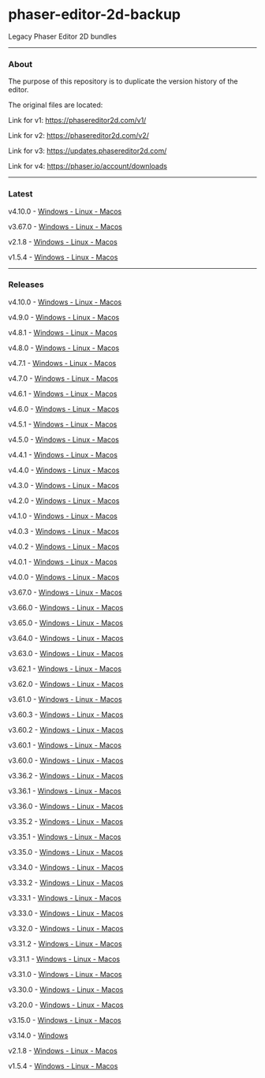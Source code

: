# phaser-editor-2d-backup
Legacy Phaser Editor 2D bundles

---

### About

The purpose of this repository is to duplicate the version history of the editor.

The original files are located:

Link for v1: https://phasereditor2d.com/v1/

Link for v2: https://phasereditor2d.com/v2/

Link for v3: https://updates.phasereditor2d.com/

Link for v4: https://phaser.io/account/downloads

---

### Latest

v4.10.0 - [Windows - Linux - Macos](https://github.com/Ariorh1337/phaser-editor-2d-backup/releases/tag/v4.10.0)

v3.67.0 - [Windows - Linux - Macos](https://github.com/Ariorh1337/phaser-editor-2d-backup/releases/tag/v3.67.0)

v2.1.8  - [Windows - Linux - Macos](https://github.com/Ariorh1337/phaser-editor-2d-backup/releases/tag/v2.1.8)

v1.5.4  - [Windows - Linux - Macos](https://github.com/Ariorh1337/phaser-editor-2d-backup/releases/tag/v1.5.4)

---

### Releases

v4.10.0 - [Windows - Linux - Macos](https://github.com/Ariorh1337/phaser-editor-2d-backup/releases/tag/v4.10.0)

v4.9.0 - [Windows - Linux - Macos](https://github.com/Ariorh1337/phaser-editor-2d-backup/releases/tag/v4.9.0)

v4.8.1 - [Windows - Linux - Macos](https://github.com/Ariorh1337/phaser-editor-2d-backup/releases/tag/v4.8.1)

v4.8.0 - [Windows - Linux - Macos](https://github.com/Ariorh1337/phaser-editor-2d-backup/releases/tag/v4.8.0)

v4.7.1 - [Windows - Linux - Macos](https://github.com/Ariorh1337/phaser-editor-2d-backup/releases/tag/v4.7.1)

v4.7.0 - [Windows - Linux - Macos](https://github.com/Ariorh1337/phaser-editor-2d-backup/releases/tag/v4.7.0)

v4.6.1 - [Windows - Linux - Macos](https://github.com/Ariorh1337/phaser-editor-2d-backup/releases/tag/v4.6.1)

v4.6.0 - [Windows - Linux - Macos](https://github.com/Ariorh1337/phaser-editor-2d-backup/releases/tag/v4.6.0)

v4.5.1 - [Windows - Linux - Macos](https://github.com/Ariorh1337/phaser-editor-2d-backup/releases/tag/v4.5.1)

v4.5.0 - [Windows - Linux - Macos](https://github.com/Ariorh1337/phaser-editor-2d-backup/releases/tag/v4.5.0)

v4.4.1 - [Windows - Linux - Macos](https://github.com/Ariorh1337/phaser-editor-2d-backup/releases/tag/v4.4.1)

v4.4.0 - [Windows - Linux - Macos](https://github.com/Ariorh1337/phaser-editor-2d-backup/releases/tag/v4.4.0)

v4.3.0 - [Windows - Linux - Macos](https://github.com/Ariorh1337/phaser-editor-2d-backup/releases/tag/v4.3.0)

v4.2.0 - [Windows - Linux - Macos](https://github.com/Ariorh1337/phaser-editor-2d-backup/releases/tag/v4.2.0)

v4.1.0 - [Windows - Linux - Macos](https://github.com/Ariorh1337/phaser-editor-2d-backup/releases/tag/v4.1.0)

v4.0.3 - [Windows - Linux - Macos](https://github.com/Ariorh1337/phaser-editor-2d-backup/releases/tag/v4.0.3)

v4.0.2 - [Windows - Linux - Macos](https://github.com/Ariorh1337/phaser-editor-2d-backup/releases/tag/v4.0.2)

v4.0.1 - [Windows - Linux - Macos](https://github.com/Ariorh1337/phaser-editor-2d-backup/releases/tag/v4.0.1)

v4.0.0 - [Windows - Linux - Macos](https://github.com/Ariorh1337/phaser-editor-2d-backup/releases/tag/v4.0.0)

v3.67.0 - [Windows - Linux - Macos](https://github.com/Ariorh1337/phaser-editor-2d-backup/releases/tag/v3.67.0)

v3.66.0 - [Windows - Linux - Macos](https://github.com/Ariorh1337/phaser-editor-2d-backup/releases/tag/v3.66.0)

v3.65.0 - [Windows - Linux - Macos](https://github.com/Ariorh1337/phaser-editor-2d-backup/releases/tag/v3.65.0)

v3.64.0 - [Windows - Linux - Macos](https://github.com/Ariorh1337/phaser-editor-2d-backup/releases/tag/v3.64.0)

v3.63.0 - [Windows - Linux - Macos](https://github.com/Ariorh1337/phaser-editor-2d-backup/releases/tag/v3.63.0)

v3.62.1 - [Windows - Linux - Macos](https://github.com/Ariorh1337/phaser-editor-2d-backup/releases/tag/v3.62.1)

v3.62.0 - [Windows - Linux - Macos](https://github.com/Ariorh1337/phaser-editor-2d-backup/releases/tag/v3.62.0)

v3.61.0 - [Windows - Linux - Macos](https://github.com/Ariorh1337/phaser-editor-2d-backup/releases/tag/v3.61.0)

v3.60.3 - [Windows - Linux - Macos](https://github.com/Ariorh1337/phaser-editor-2d-backup/releases/tag/v3.60.3)

v3.60.2 - [Windows - Linux - Macos](https://github.com/Ariorh1337/phaser-editor-2d-backup/releases/tag/v3.60.2)

v3.60.1 - [Windows - Linux - Macos](https://github.com/Ariorh1337/phaser-editor-2d-backup/releases/tag/v3.60.1)

v3.60.0 - [Windows - Linux - Macos](https://github.com/Ariorh1337/phaser-editor-2d-backup/releases/tag/v3.60.0)

v3.36.2 - [Windows - Linux - Macos](https://github.com/Ariorh1337/phaser-editor-2d-backup/releases/tag/v3.36.2)

v3.36.1 - [Windows - Linux - Macos](https://github.com/Ariorh1337/phaser-editor-2d-backup/releases/tag/v3.36.1)

v3.36.0 - [Windows - Linux - Macos](https://github.com/Ariorh1337/phaser-editor-2d-backup/releases/tag/v3.36.0)

v3.35.2 - [Windows - Linux - Macos](https://github.com/Ariorh1337/phaser-editor-2d-backup/releases/tag/v3.35.2)

v3.35.1 - [Windows - Linux - Macos](https://github.com/Ariorh1337/phaser-editor-2d-backup/releases/tag/v3.35.1)

v3.35.0 - [Windows - Linux - Macos](https://github.com/Ariorh1337/phaser-editor-2d-backup/releases/tag/v3.35.0)

v3.34.0 - [Windows - Linux - Macos](https://github.com/Ariorh1337/phaser-editor-2d-backup/releases/tag/v3.34.0)

v3.33.2 - [Windows - Linux - Macos](https://github.com/Ariorh1337/phaser-editor-2d-backup/releases/tag/v3.33.2)

v3.33.1 - [Windows - Linux - Macos](https://github.com/Ariorh1337/phaser-editor-2d-backup/releases/tag/v3.33.1)

v3.33.0 - [Windows - Linux - Macos](https://github.com/Ariorh1337/phaser-editor-2d-backup/releases/tag/v3.33.0)

v3.32.0 - [Windows - Linux - Macos](https://github.com/Ariorh1337/phaser-editor-2d-backup/releases/tag/v3.32.0)

v3.31.2 - [Windows - Linux - Macos](https://github.com/Ariorh1337/phaser-editor-2d-backup/releases/tag/v3.31.2)

v3.31.1 - [Windows - Linux - Macos](https://github.com/Ariorh1337/phaser-editor-2d-backup/releases/tag/v3.31.1)

v3.31.0 - [Windows - Linux - Macos](https://github.com/Ariorh1337/phaser-editor-2d-backup/releases/tag/v3.31.0)

v3.30.0 - [Windows - Linux - Macos](https://github.com/Ariorh1337/phaser-editor-2d-backup/releases/tag/v3.30.0)

v3.20.0 - [Windows - Linux - Macos](https://github.com/Ariorh1337/phaser-editor-2d-backup/releases/tag/v3.20.0)

v3.15.0 - [Windows - Linux - Macos](https://github.com/Ariorh1337/phaser-editor-2d-backup/releases/tag/v3.15.0)

v3.14.0 - [Windows](https://github.com/Ariorh1337/phaser-editor-2d-backup/releases/tag/v3.14.0)

v2.1.8  - [Windows - Linux - Macos](https://github.com/Ariorh1337/phaser-editor-2d-backup/releases/tag/v2.1.8)

v1.5.4  - [Windows - Linux - Macos](https://github.com/Ariorh1337/phaser-editor-2d-backup/releases/tag/v1.5.4)
